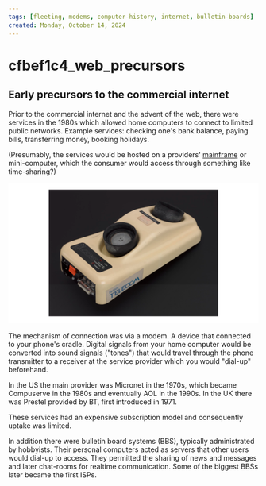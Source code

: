 ```yaml
---
tags: [fleeting, modems, computer-history, internet, bulletin-boards]
created: Monday, October 14, 2024
---
```


# cfbef1c4_web_precursors

## Early precursors to the commercial internet

Prior to the commercial internet and the advent of the web, there were services
in the 1980s which allowed home computers to connect to limited public networks.
Example services: checking one's bank balance, paying bills, transferring money,
booking holidays.

(Presumably, the services would be hosted on a providers'
[mainframe](Mainframe_computers.md) or mini-computer, which the consumer would
access through something like time-sharing?)

![BT telephone modem](static/modem-bt.png)

The mechanism of connection was via a modem. A device that connected to your
phone's cradle. Digital signals from your home computer would be converted into
sound signals ("tones") that would travel through the phone transmitter to a
receiver at the service provider which you would "dial-up" beforehand.

In the US the main provider was Micronet in the 1970s, which became Compuserve
in the 1980s and eventually AOL in the 1990s. In the UK there was Prestel
provided by BT, first introduced in 1971.

These services had an expensive subscription model and consequently uptake was
limited.

In addition there were bulletin board systems (BBS), typically administrated by
hobbyists. Their personal computers acted as servers that other users would
dial-up to access. They permitted the sharing of news and messages and later
chat-rooms for realtime communication. Some of the biggest BBSs later became the
first ISPs.
